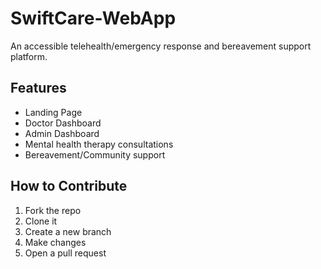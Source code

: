 # SwiftCare-WebApp

An accessible telehealth/emergency response and bereavement support platform.

## Features

- Landing Page
- Doctor Dashboard
- Admin Dashboard
- Mental health therapy consultations
- Bereavement/Community support
  
## How to Contribute

1. Fork the repo
2. Clone it
3. Create a new branch
4. Make changes
5. Open a pull request
